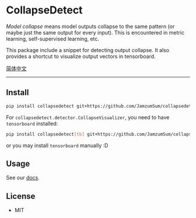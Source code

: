 # CollapseDetect

_Model collapse_ means model outputs collapse to the same pattern (or maybe just the same output for every input). This is encountered in metric learning, self-supervised learning, etc.

This package include a snippet for detecting output collapse. It also provides a shortcut to visualize output vectors in tensorboard.

[简体中文](README.zh-cn.md)

---

## Install

```sh
pip install collapsedetect git+https://github.com/JamzumSum/collapsedetect.git
```

For `collapsedetect.detector.CollapseVisualizer`, you need to have `tensorboard` installed:

```sh
pip install collapsedetect[tb] git+https://github.com/JamzumSum/collapsedetect.git
```

or you may install `tensorboard` manually :D

## Usage

See our [docs][docs].

## License

- MIT

[docs]: https://jamzumsum.github.io/collapsedetect/

